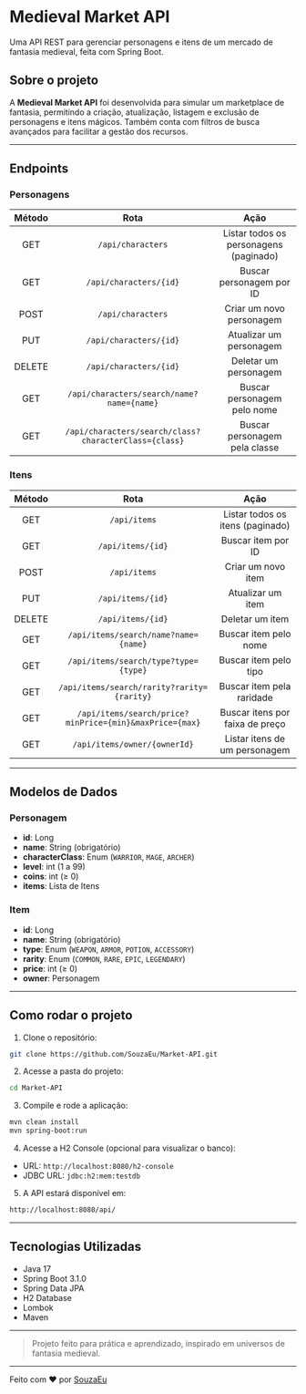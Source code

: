 # Medieval Market API

Uma API REST para gerenciar personagens e itens de um mercado de fantasia medieval, feita com Spring Boot.

## Sobre o projeto

A **Medieval Market API** foi desenvolvida para simular um marketplace de fantasia, permitindo a criação, atualização, listagem e exclusão de personagens e itens mágicos. Também conta com filtros de busca avançados para facilitar a gestão dos recursos.

---

## Endpoints

### Personagens

| Método | Rota | Ação |
|:------:|:----:|:-----:|
| GET | `/api/characters` | Listar todos os personagens (paginado) |
| GET | `/api/characters/{id}` | Buscar personagem por ID |
| POST | `/api/characters` | Criar um novo personagem |
| PUT | `/api/characters/{id}` | Atualizar um personagem |
| DELETE | `/api/characters/{id}` | Deletar um personagem |
| GET | `/api/characters/search/name?name={name}` | Buscar personagem pelo nome |
| GET | `/api/characters/search/class?characterClass={class}` | Buscar personagem pela classe |

### Itens

| Método | Rota | Ação |
|:------:|:----:|:-----:|
| GET | `/api/items` | Listar todos os itens (paginado) |
| GET | `/api/items/{id}` | Buscar item por ID |
| POST | `/api/items` | Criar um novo item |
| PUT | `/api/items/{id}` | Atualizar um item |
| DELETE | `/api/items/{id}` | Deletar um item |
| GET | `/api/items/search/name?name={name}` | Buscar item pelo nome |
| GET | `/api/items/search/type?type={type}` | Buscar item pelo tipo |
| GET | `/api/items/search/rarity?rarity={rarity}` | Buscar item pela raridade |
| GET | `/api/items/search/price?minPrice={min}&maxPrice={max}` | Buscar itens por faixa de preço |
| GET | `/api/items/owner/{ownerId}` | Listar itens de um personagem |

---

## Modelos de Dados

### Personagem
- **id**: Long
- **name**: String (obrigatório)
- **characterClass**: Enum (`WARRIOR`, `MAGE`, `ARCHER`)
- **level**: int (1 a 99)
- **coins**: int (≥ 0)
- **items**: Lista de Itens

### Item
- **id**: Long
- **name**: String (obrigatório)
- **type**: Enum (`WEAPON`, `ARMOR`, `POTION`, `ACCESSORY`)
- **rarity**: Enum (`COMMON`, `RARE`, `EPIC`, `LEGENDARY`)
- **price**: int (≥ 0)
- **owner**: Personagem

---

## Como rodar o projeto

1. Clone o repositório:

```bash
git clone https://github.com/SouzaEu/Market-API.git
```

2. Acesse a pasta do projeto:

```bash
cd Market-API
```

3. Compile e rode a aplicação:

```bash
mvn clean install
mvn spring-boot:run
```

4. Acesse a H2 Console (opcional para visualizar o banco):

- URL: `http://localhost:8080/h2-console`
- JDBC URL: `jdbc:h2:mem:testdb`

5. A API estará disponível em:

```bash
http://localhost:8080/api/
```

---

## Tecnologias Utilizadas

- Java 17
- Spring Boot 3.1.0
- Spring Data JPA
- H2 Database
- Lombok
- Maven

---

> Projeto feito para prática e aprendizado, inspirado em universos de fantasia medieval.

---

Feito com ❤️ por [SouzaEu](https://github.com/SouzaEu)
